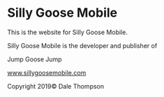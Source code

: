 <h1>Silly Goose Mobile</h1>

<p>This is the website for Silly Goose Mobile.</p>
<p>Silly Goose Mobile is the developer and publisher of</p>
<p>Jump Goose Jump</p>

<a href="www.sillygoosemobile.com">www.sillygoosemobile.com</a>

Copyright 2019© Dale Thompson 
